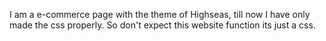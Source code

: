 I am a e-commerce page with the theme of Highseas, till now I have only made the css properly. So don't expect this website function its just a css.
